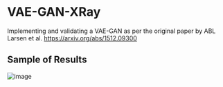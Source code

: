 # VAE-GAN-XRay
Implementing and validating a VAE-GAN as per the original paper by ABL Larsen et al. https://arxiv.org/abs/1512.09300

## Sample of Results

![image](https://github.com/cee98/VAE-GAN-XRay/assets/112065175/b90598d1-0289-4a2e-9bad-c3783644217e)
